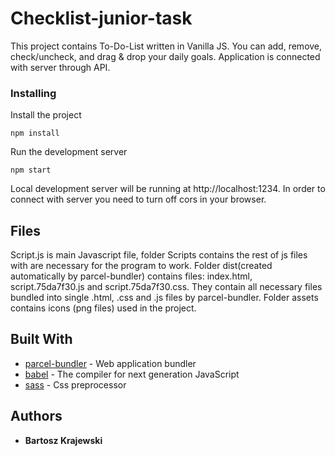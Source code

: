 # Checklist-junior-task

This project contains To-Do-List written in Vanilla JS. You can add, remove, check/uncheck, and drag & drop your daily goals. Application is connected with server through API.

### Installing

Install the project

```
npm install
```

Run the development server

```
npm start
```

Local development server will be running at http://localhost:1234. 
In order to connect with server you need to turn off cors in your browser. 

## Files
Script.js is main Javascript file, folder Scripts contains the rest of js files with are necessary for the program to work. Folder dist(created automatically by parcel-bundler) contains files: index.html, script.75da7f30.js and script.75da7f30.css. They contain all necessary files bundled into single .html, .css and .js files by parcel-bundler. Folder assets contains icons (png files) used in the project.


## Built With

* [parcel-bundler](https://github.com/parcel-bundler/parcel) - Web application bundler
* [babel](https://babeljs.io/) - The compiler for next generation JavaScript
* [sass](https://sass-lang.com/) - Css preprocessor


## Authors

* **Bartosz Krajewski** 




